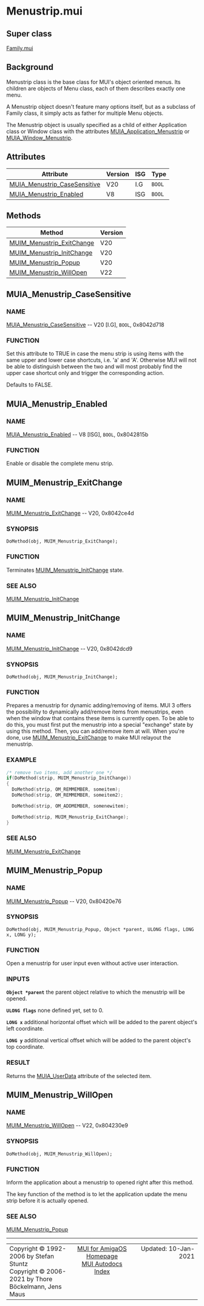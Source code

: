 # Menustrip.mui
## Super class
[Family.mui](MUI_Family.md)
## Background
Menustrip class is the base class for MUI's object oriented menus. Its
children are objects of Menu class, each of them describes exactly one menu.

A Menustrip object doesn't feature many options itself, but as a subclass of
Family class, it simply acts as father for multiple Menu objects.

The Menustrip object is usually specified as a child of either Application
class or Window class with the attributes [MUIA_Application_Menustrip](MUI_Application.md/#MUIA_Application_Menustrip) or
[MUIA_Window_Menustrip](MUI_Window.md/#MUIA_Window_Menustrip).
## Attributes
Attribute|Version|ISG|Type
---------|-------|---|----
[MUIA_Menustrip_CaseSensitive](MUI_Menustrip.md/#MUIA_Menustrip_CaseSensitive)|V20|I.G|`BOOL`
[MUIA_Menustrip_Enabled](MUI_Menustrip.md/#MUIA_Menustrip_Enabled)|V8|ISG|`BOOL`

## Methods
Method|Version
------|-------
[MUIM_Menustrip_ExitChange](MUI_Menustrip.md/#MUIM_Menustrip_ExitChange)|V20
[MUIM_Menustrip_InitChange](MUI_Menustrip.md/#MUIM_Menustrip_InitChange)|V20
[MUIM_Menustrip_Popup](MUI_Menustrip.md/#MUIM_Menustrip_Popup)|V20
[MUIM_Menustrip_WillOpen](MUI_Menustrip.md/#MUIM_Menustrip_WillOpen)|V22

## MUIA_Menustrip_CaseSensitive
### NAME
[MUIA_Menustrip_CaseSensitive](MUI_Menustrip.md/#MUIA_Menustrip_CaseSensitive) -- V20 [I.G], `BOOL`, 0x8042d718

### FUNCTION
Set this attribute to TRUE in case the menu strip is using items with the
same upper and lower case shortcuts, i.e. 'a' and 'A'. Otherwise MUI will
not be able to distinguish between the two and will most probably find the
upper case shortcut only and trigger the corresponding action.

Defaults to FALSE.

## MUIA_Menustrip_Enabled
### NAME
[MUIA_Menustrip_Enabled](MUI_Menustrip.md/#MUIA_Menustrip_Enabled) -- V8 [ISG], `BOOL`, 0x8042815b

### FUNCTION
Enable or disable the complete menu strip.

## MUIM_Menustrip_ExitChange
### NAME
[MUIM_Menustrip_ExitChange](MUI_Menustrip.md/#MUIM_Menustrip_ExitChange) -- V20, 0x8042ce4d

### SYNOPSIS
`DoMethod(obj, MUIM_Menustrip_ExitChange);`

### FUNCTION
Terminates [MUIM_Menustrip_InitChange](MUI_Menustrip.md/#MUIM_Menustrip_InitChange) state.

### SEE ALSO
[MUIM_Menustrip_InitChange](MUI_Menustrip.md/#MUIM_Menustrip_InitChange)

## MUIM_Menustrip_InitChange
### NAME
[MUIM_Menustrip_InitChange](MUI_Menustrip.md/#MUIM_Menustrip_InitChange) -- V20, 0x8042dcd9

### SYNOPSIS
`DoMethod(obj, MUIM_Menustrip_InitChange);`

### FUNCTION
Prepares a menustrip for dynamic adding/removing of items. MUI 3 offers the
possibility to dynamically add/remove items from menustrips, even when the
window that contains these items is currently open. To be able to do this,
you must first put the menustrip into a special "exchange" state by using
this method. Then, you can add/remove item at will. When you're done, use
[MUIM_Menustrip_ExitChange](MUI_Menustrip.md/#MUIM_Menustrip_ExitChange) to make MUI relayout the menustrip.

### EXAMPLE
```c++
/* remove two items, add another one */
if(DoMethod(strip, MUIM_Menustrip_InitChange))
{
  DoMethod(strip, OM_REMMEMBER, someitem);
  DoMethod(strip, OM_REMMEMBER, someitem2);

  DoMethod(strip, OM_ADDMEMBER, somenewitem);

  DoMethod(strip, MUIM_Menustrip_ExitChange);
}
```

### SEE ALSO
[MUIM_Menustrip_ExitChange](MUI_Menustrip.md/#MUIM_Menustrip_ExitChange)

## MUIM_Menustrip_Popup
### NAME
[MUIM_Menustrip_Popup](MUI_Menustrip.md/#MUIM_Menustrip_Popup) -- V20, 0x80420e76

### SYNOPSIS
`DoMethod(obj, MUIM_Menustrip_Popup, Object *parent, ULONG flags, LONG x, LONG y);`

### FUNCTION
Open a menustrip for user input even without active user interaction.

### INPUTS
**`Object *parent`**
     the parent object relative to which the menustrip will be opened.

**`ULONG flags`**
     none defined yet, set to 0.

**`LONG x`**
     additional horizontal offset which will be added to
     the parent object's left coordinate.

**`LONG y`**
     additional vertical offset which will be added to
     the parent object's top coordinate.

### RESULT
Returns the [MUIA_UserData](MUI_Notify.md/#MUIA_UserData) attribute of the selected item.

## MUIM_Menustrip_WillOpen
### NAME
[MUIM_Menustrip_WillOpen](MUI_Menustrip.md/#MUIM_Menustrip_WillOpen) -- V22, 0x804230e9

### SYNOPSIS
`DoMethod(obj, MUIM_Menustrip_WillOpen);`

### FUNCTION
Inform the application about a menustrip to opened right after this method.

The key function of the method is to let the application update the menu strip
before it is actually opened.

### SEE ALSO
[MUIM_Menustrip_Popup](MUI_Menustrip.md/#MUIM_Menustrip_Popup)

----
<table class='compact' style='border: none; border-spacing: 0px; margin: 0px' width='100%'>
<tr>
<td style='text-align: left; vertical-align: top' width='33%'>Copyright &copy 1992-2006 by Stefan Stuntz<br>Copyright &copy 2006-2021 by Thore B&ouml;ckelmann, Jens Maus</TD>
<td style='text-align: center; vertical-align: top' width='33%'>
<a href=http://muidev.de>MUI for AmigaOS Homepage</a><br>
<a href=http://muidev.de/wiki/Documentation>MUI Autodocs Index</a>
</td>
<td style='text-align: right; vertical-align: top' width='33%'>Updated: 10-Jan-2021</td>
</tr>
</table>

